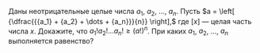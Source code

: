 Даны неотрицательные целые числа $a_1$, $a_2$,  $\dots$, $a_n$. 
Пусть $a = \left[ {\dfrac{{{a_1} + {a_2} + \dots + {a_n}}}{n}} \right],$ где $[x]$  —  целая часть числа $x$. 
Докажите, что $a_1! a_2! \dots a_n! \geq  (a!)^n$. При каких $a_1$, $a_2$,  $\dots$, $a_n$ выполняется равенство?